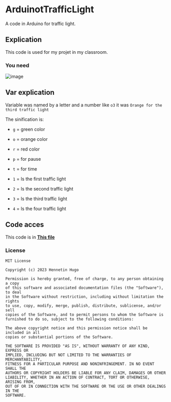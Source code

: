 # ArduinotTrafficLight
A code in Arduino for traffic light.

## Explication
This code is used for my projet in my classroom.

### You need
![image](https://user-images.githubusercontent.com/81523999/226837699-c7eed55c-587b-414c-b5c4-b323bb2652d0.png)


## Var explication
Variable was named by a letter and a number like ``o3`` it was ``Orange for the third traffic light``

The sinification is:
- ``g`` = green color
- ``o`` = orange color
- ``r`` = red color
- ``p`` = for pause
- ``t`` = for time



- ``1`` = Is the first traffic light
- ``2`` = Is the second traffic light
- ``3`` = Is the third traffic light
- ``4`` = Is the four traffic light

## Code acces
This code is in **[This file](https://github.com/Zerbaib/ArduinoTrafficLight/blob/main/main/main.ino)**

### License
```
MIT License

Copyright (c) 2023 Hennetin Hugo

Permission is hereby granted, free of charge, to any person obtaining a copy
of this software and associated documentation files (the "Software"), to deal
in the Software without restriction, including without limitation the rights
to use, copy, modify, merge, publish, distribute, sublicense, and/or sell
copies of the Software, and to permit persons to whom the Software is
furnished to do so, subject to the following conditions:

The above copyright notice and this permission notice shall be included in all
copies or substantial portions of the Software.

THE SOFTWARE IS PROVIDED "AS IS", WITHOUT WARRANTY OF ANY KIND, EXPRESS OR
IMPLIED, INCLUDING BUT NOT LIMITED TO THE WARRANTIES OF MERCHANTABILITY,
FITNESS FOR A PARTICULAR PURPOSE AND NONINFRINGEMENT. IN NO EVENT SHALL THE
AUTHORS OR COPYRIGHT HOLDERS BE LIABLE FOR ANY CLAIM, DAMAGES OR OTHER
LIABILITY, WHETHER IN AN ACTION OF CONTRACT, TORT OR OTHERWISE, ARISING FROM,
OUT OF OR IN CONNECTION WITH THE SOFTWARE OR THE USE OR OTHER DEALINGS IN THE
SOFTWARE.

```
